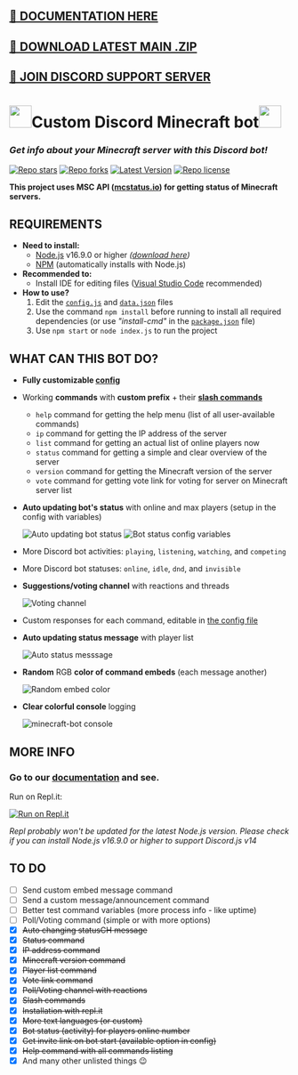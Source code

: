 ## [🔗 DOCUMENTATION HERE](https://petyxbron.gitbook.io/minecraft-bot/installation)
## [🔗 DOWNLOAD LATEST MAIN .ZIP](https://github.com/PetyXbron/minecraft-bot/archive/refs/heads/main.zip)
## [🔗 JOIN DISCORD SUPPORT SERVER](https://discord.com/invite/PYTqqhWad2)

# <img src="https://imgur.com/2L1l0lk.png" width="40" height="40"/>Custom Discord Minecraft bot<img src="https://imgur.com/2L1l0lk.png" width="40" height="40"/>
### *Get info about your Minecraft server with this Discord bot!*

[![Repo stars](https://img.shields.io/github/stars/PetyXbron/minecraft-bot?style=flat&logo=github&labelColor=232121&color=blue&label=Stars)](https://github.com/PetyXbron/minecraft-bot/stargazers) [![Repo forks](https://img.shields.io/github/forks/PetyXbron/minecraft-bot?style=flat&logo=github&labelColor=232121&color=blue&label=Forks)](https://github.com/PetyXbron/minecraft-bot/network) [![Latest Version](https://img.shields.io/github/package-json/v/PetyXbron/minecraft-bot?color=blue&label=Version&labelColor=232121&logo=github&sort=semver&style=flat)](https://github.com/PetyXbron/minecraft-bot/tree/main/) [![Repo license](https://img.shields.io/github/license/PetyXbron/minecraft-bot?style=flat&logo=github&labelColor=232121&color=blue&label=License)](https://github.com/PetyXbron/minecraft-bot/blob/main/LICENSE)

**This project uses MSC API ([mcstatus.io](https://mcstatus.io)) for getting status of Minecraft servers.**

## REQUIREMENTS
- **Need to install:**
    - [Node.js](https://nodejs.org/en/about) v16.9.0 or higher *([download here](https://nodejs.org/en/download))*
    - [NPM](https://docs.npmjs.com/about-npm) (automatically installs with Node.js)
- **Recommended to:**
    - Install IDE for editing files ([Visual Studio Code](https://code.visualstudio.com/) recommended)
- **How to use?**
    1. Edit the [`config.js`](config.js) and [`data.json`](data.json) files
    2. Use the command `npm install` before running to install all required dependencies (or use *"install-cmd"* in the [`package.json`](package.json) file)
    3. Use `npm start` or `node index.js` to run the project

## WHAT CAN THIS BOT DO?

- **Fully customizable [config](config.js)**
- Working **commands** with **custom prefix** + their **[slash commands]((https://support.discord.com/hc/en-us/articles/1500000368501-Slash-Commands-FAQ))**
    - `help` command for getting the help menu (list of all user-available commands)
    - `ip` command for getting the IP address of the server
    - `list` command for getting an actual list of online players now
    - `status` command for getting a simple and clear overview of the server
    - `version` command for getting the Minecraft version of the server
    - `vote` command for getting vote link for voting for server on Minecraft server list
- **Auto updating bot's status** with online and max players (setup in the config with variables)

  ![Auto updating bot status](https://imgur.com/4D8W8lT.png)
  ![Bot status config variables](https://i.imgur.com/7TXaWTC.png)
- More Discord bot activities: `playing`, `listening`, `watching`, and `competing`
- More Discord bot statuses: `online`, `idle`, `dnd`, and `invisible`
- **Suggestions/voting channel** with reactions and threads

  ![Voting channel](https://i.imgur.com/OfCxqhf.gif)
- Custom responses for each command, editable in [the config file](config.js)
- **Auto updating status message** with player list

  ![Auto status messsage](https://imgur.com/gSAUIh5.png)
- **Random** RGB **color of command embeds** (each message another)

  ![Random embed color](https://i.imgur.com/pA7h5rC.png)
- **Clear colorful console** logging

  ![minecraft-bot console](https://imgur.com/IqtzdM1.png)

## MORE INFO

### Go to our [documentation](https://petyxbron.gitbook.io/minecraft-bot/installation/install) and see.
Run on Repl.it:

[![Run on Repl.it](https://repl.it/badge/github/MrMazzone/dotreplit-example)](https://repl.it/github/PetyXbron/minecraft-bot)

*Repl probably won't be updated for the latest Node.js version. Please check if you can install Node.js v16.9.0 or higher to support Discord.js v14*

## TO DO

- [ ] Send custom embed message command
- [ ] Send a custom message/announcement command
- [ ] Better test command variables (more process info - like uptime)
- [ ] Poll/Voting command (simple or with more options)
- [x] <s>Auto changing statusCH message</s>
- [x] <s>Status command</s>
- [x] <s>IP address command</s>
- [x] <s>Minecraft version command</s>
- [x] <s>Player list command</s>
- [x] <s>Vote link command</s>
- [x] <s>Poll/Voting channel with reactions</s>
- [x] <s>Slash commands</s>
- [x] <s>Installation with repl.it</s>
- [x] <s>More text languages (or custom)</s>
- [x] <s>Bot status (activity) for players online number</s>
- [x] <s>Get invite link on bot start (available option in config)</s>
- [x] <s>Help command with all commands listing</s>
- [x] And many other unlisted things 😉